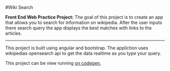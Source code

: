 #Wiki Search

**Front End Web Practice Project:** The goal of this project is to create an app that allows you to search for information on wikipedia. After the user inputs there search query the app displays the best matches with links to the articles.

------------

This project is built using angular and bootstrap. The appliction uses wikipedias opensearch api to get the data realtime as you type your query.

This project can be view running [on codepen.](http://codepen.io/VanVlack/full/bdYadm)